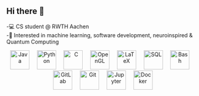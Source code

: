## Hi there 👋

<!--
**neda-te/neda-te** is a ✨ _special_ ✨ repository because its `README.md` (this file) appears on your GitHub profile.

Here are some ideas to get you started:
-->
-💻 CS student @ RWTH Aachen <br>
-🔬 Interested in machine learning, software development, neuroinspired & Quantum Computing  
<p align="center">
  <img src="https://static.vecteezy.com/system/resources/previews/022/100/214/original/java-logo-transparent-free-png.png" alt="Java" width="50"/>
  &nbsp;&nbsp;&nbsp;
  <img src="https://cdn-icons-png.flaticon.com/512/5968/5968350.png" alt="Python" width="50"/>
  &nbsp;&nbsp;&nbsp;
  <img src="https://upload.wikimedia.org/wikipedia/commons/1/18/C_Programming_Language.svg" alt="C" width="50"/>
  &nbsp;&nbsp;&nbsp;
  <img src="https://upload.wikimedia.org/wikipedia/commons/8/88/OpenGL_logo_with_text.png" alt="OpenGL" width="50"/>
  &nbsp;&nbsp;&nbsp;
  <img src="https://upload.wikimedia.org/wikipedia/commons/9/92/LaTeX_logo.svg" alt="LaTeX" width="50"/>
  &nbsp;&nbsp;&nbsp;
  <img src="https://www.svgrepo.com/show/255832/sql.svg" alt="SQL" width="50"/>
  &nbsp;&nbsp;&nbsp;
  <img src="https://upload.wikimedia.org/wikipedia/commons/4/4b/Bash_Logo_Colored.svg" alt="Bash" width="50"/>
  &nbsp;&nbsp;&nbsp;
  <img src="https://about.gitlab.com/images/press/logo/png/gitlab-icon-rgb.png" alt="GitLab" width="50"/>
  &nbsp;&nbsp;&nbsp;
  <img src="https://git-scm.com/images/logos/downloads/Git-Icon-1788C.png" alt="Git" width="50"/>
  &nbsp;&nbsp;&nbsp;
  <img src="https://upload.wikimedia.org/wikipedia/commons/3/38/Jupyter_logo.svg" alt="Jupyter" width="50"/>
  &nbsp;&nbsp;&nbsp;
  <img src="https://www.docker.com/wp-content/uploads/2022/03/Moby-logo.png" alt="Docker" width="50"/>
</p>


